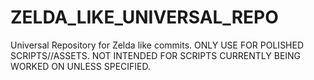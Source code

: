 # ZELDA_LIKE_UNIVERSAL_REPO
Universal Repository for Zelda like commits. ONLY USE FOR POLISHED SCRIPTS//ASSETS. NOT INTENDED FOR SCRIPTS CURRENTLY BEING WORKED ON UNLESS SPECIFIED.
